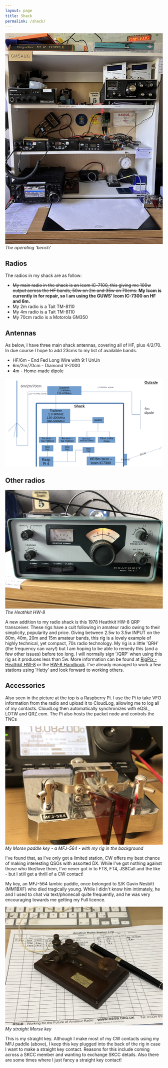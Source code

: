 ```yaml
---
layout: page
title: Shack
permalink: /shack/
---
```

<script>
function redirectToPage() {
  const currentDate = new Date();
    const dayOfWeek = currentDate.getDay(); // 0 = Sunday, 1 = Monday, ..., 6 = Saturday

      if (dayOfWeek === 0) {
          // Redirect to the desired page on Sundays
              window.location.replace('/sabbath'); // Replace '/path/to/sunday-page' with the actual URL of your Sunday page
                }
                }

                // Call the function when the page loads
                window.onload = redirectToPage;
                </script>
![The Bench](images/shackbench.jpg)
*The operating 'bench'*

## Radios
The radios in my shack are as follow:

* ~~My main radio in the shack is an Icom IC-7100, this giving me 100w output across the HF bands, 50w on 2m and 35w on 70cms.~~ **My Icom is currently in for repair, so I am using the GUWS' Icom IC-7300 on HF and 6m.** 
* My 2m radio is a Tait TM-8110
* My 4m radio is a Tait TM-8110
* My 70cm radio is a Motorola GM350

## Antennas
As below, I have three main shack antennas, covering all of HF, plus 4/2/70. In due course I hope to add 23cms to my list of available bands.

* HF/6m - End Fed Long Wire with 9:1 UnUn
* 6m/2m/70cm - Diamond V-2000
* 4m - Home-made dipole

![Antennas](images/shack.png)

## Other radios

![Heathkit HW-8](images/Heathkit.jpg)
<br>*The Heathkit HW-8*

A new addition to my radio shack is this 1978 Heathkit HW-8 QRP transceiver. These rigs have a cult following in amateur radio owing to their simplicity, popularity and price. Giving between 2.5w to 3.5w INPUT on the 80m, 40m, 20m and 15m amateur bands, this rig is a lovely example of highly technical, yet compact, 70s radio technology. My rig is a little 'QRH' (the frequency can vary!) but I am hoping to be able to remedy this (and a few other issues) before too long. I will normally sign '/QRP' when using this rig as it produces less than 5w. More information can be found at [RigPix - Heathkit HW-8](https://www.rigpix.com/heathkit/hw8.htm) or the [HW-8 Handbook](http://www.radiomanual.info/schemi/Surplus_Radioamateur/Heathkit_HW-8_handbook_2ed_2008.pdf). I've already managed to work a few stations using 'Hetty' and look forward to working others.

## Accessories

Also seen in the picture at the top is a Raspberry Pi. I use the Pi to take VFO information from the radio and upload it to CloudLog, allowing me to log all of my contacts. CloudLog then automatically synchronizes with eQSL, LOTW and QRZ.com. The Pi also hosts the packet node and controls the TNCs

![Key and Rig](images/IMG_0521.jpg)
*My Morse paddle key - a MFJ-564 - with my rig in the background*

I've found that, as I've only got a limited station, CW offers my best chance of making interesting QSOs with assorted DX. While I've got nothing against those who like/love them, I've never got in to FT8, FT4, JS8Call and the like - but I still get a thrill of a CW contact!

My key, an MFJ-564 Iambic paddle, once belonged to S/K Gavin Nesbitt (MM1BXF) who died tragically young. While I didn't know him intimately, he and I used to chat via text/phonecall quite frequently, and he was very encouraging towards me getting my Full licence.

![Straight Key](images/f2da6-key.jpg)
*My straight Morse key*

This is my straight key. Although I make most of my CW contacts using my MFJ paddle (above), I keep this key plugged into the back of the rig in case I want to make a straight key contact. Reasons for this include coming across a SKCC member and wanting to exchange SKCC details. Also there are some times where I just fancy a straight key contact!
